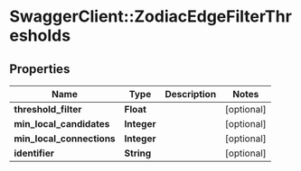 # SwaggerClient::ZodiacEdgeFilterThresholds

## Properties
Name | Type | Description | Notes
------------ | ------------- | ------------- | -------------
**threshold_filter** | **Float** |  | [optional] 
**min_local_candidates** | **Integer** |  | [optional] 
**min_local_connections** | **Integer** |  | [optional] 
**identifier** | **String** |  | [optional] 

